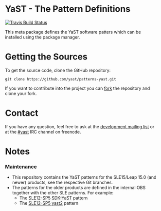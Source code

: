 YaST - The Pattern Definitions
==============================

[![Travis Build Status](
https://travis-ci.org/yast/patterns-yast.svg?branch=master)](https://travis-ci.org/yast/patterns-yast)

This meta package defines the YaST software patters which can be installed using
the package manager.


Getting the Sources
===================

To get the source code, clone the GitHub repository:

    git clone https://github.com/yast/patterns-yast.git

If you want to contribute into the project you can
[fork](https://help.github.com/articles/fork-a-repo/) the repository and clone your fork.


Contact
=======

If you have any question, feel free to ask at the [development mailing
list](http://lists.opensuse.org/yast-devel/) or at the
[#yast](https://webchat.freenode.net/?channels=%23yast) IRC channel on freenode.


Notes
=====

### Maintenance

- This repository contains the YaST patterns for the SLE15/Leap 15.0 (and newer) products,
  see the respective Git branches.
- The patterns for the older products are defined in the internal OBS together with
  the other SLE patterns. For example:
  - The [SLE12-SP5 SDK-YaST](
      https://build.suse.de/package/view_file/SUSE:SLE-12-SP5:GA/patterns-sdk/patterns-sdk.spec?expand=1
    ) pattern
  - The [SLE12-SP5 yast2](
      https://build.suse.de/package/view_file/SUSE:SLE-12-SP5:GA/patterns-sles/patterns-sles.spec?expand=1
    ) pattern
